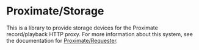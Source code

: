 Proximate/Storage
===

This is a library to provide storage devices for the Proximate record/playback HTTP proxy.
For more information about this system, see the documentation for
[Proximate/Requester](https://github.com/halfer/proximate-requester).
